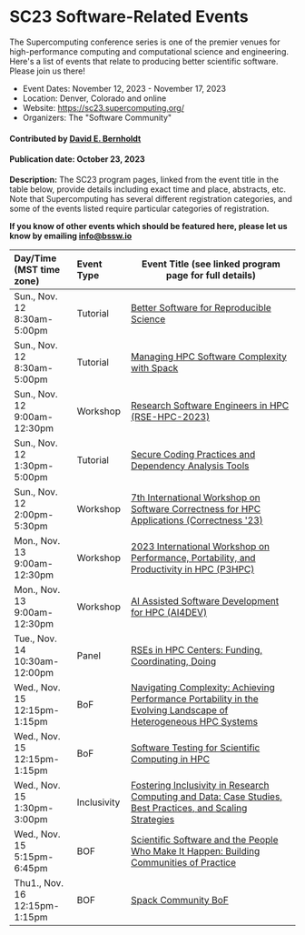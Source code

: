 # SC23 Software-Related Events

The Supercomputing conference series is one of the premier venues for high-performance computing and computational science and engineering.  Here's a list of events that relate to producing better scientific software.  Please join us there!

- Event Dates: November 12, 2023 - November 17, 2023
- Location: Denver, Colorado and online
- Website: https://sc23.supercomputing.org/
- Organizers: The "Software Community"

#### Contributed by [David E. Bernholdt](https://github.com/bernhold "David E. Bernholdt GitHub profile")

#### Publication date: October 23, 2023

**Description:** The SC23 program pages, linked from the event title in the table below, provide details including exact time and place, abstracts, etc.  Note that Supercomputing has several different registration categories, and some of the events listed require particular categories of registration.

**If you know of other events which should be featured here, please let us know by emailing info@bssw.io**

Day/Time<br>(MST time zone) | Event Type | Event Title (see linked program page for full details)
:---     |    :------ |--------------------------------------------------------
Sun., Nov. 12<br>8:30am-5:00pm | Tutorial | [Better Software for Reproducible Science](https://sc23.conference-program.com/presentation/?id=tut147&sess=sess225)
Sun., Nov. 12<br>8:30am-5:00pm| Tutorial | [Managing HPC Software Complexity with Spack](https://sc23.conference-program.com/presentation/?id=tut162&sess=sess226)
Sun., Nov. 12<br>9:00am-12:30pm | Workshop | [Research Software Engineers in HPC (RSE-HPC-2023)](https://sc23.conference-program.com/session/?sess=sess418)
Sun., Nov. 12<br>1:30pm-5:00pm | Tutorial | [Secure Coding Practices and Dependency Analysis Tools](https://sc23.conference-program.com/presentation/?id=tut105&sess=sess215)
Sun., Nov. 12<br>2:00pm-5:30pm | Workshop | [7th International Workshop on Software Correctness for HPC Applications (Correctness '23)](https://sc23.conference-program.com/session/?sess=sess438)
Mon., Nov. 13<br>9:00am-12:30pm | Workshop | [2023 International Workshop on Performance, Portability, and Productivity in HPC (P3HPC)](https://sc23.conference-program.com/session/?sess=sess441)
Mon., Nov. 13<br>9:00am-12:30pm | Workshop | [AI Assisted Software Development for HPC (AI4DEV)](https://sc23.conference-program.com/session/?sess=sess443)
Tue., Nov. 14<br>10:30am-12:00pm | Panel | [RSEs in HPC Centers: Funding, Coordinating, Doing](https://sc23.conference-program.com/presentation/?id=pan101&sess=sess186)
Wed., Nov. 15<br>12:15pm-1:15pm | BoF | [Navigating Complexity: Achieving Performance Portability in the Evolving Landscape of Heterogeneous HPC Systems](https://sc23.conference-program.com/presentation/?id=bof170&sess=sess345)
Wed., Nov. 15<br>12:15pm-1:15pm | BoF | [Software Testing for Scientific Computing in HPC](https://sc23.conference-program.com/presentation/?id=bof189&sess=sess383)
Wed., Nov. 15<br>1:30pm-3:00pm | Inclusivity | [Fostering Inclusivity in Research Computing and Data: Case Studies, Best Practices, and Scaling Strategies](https://sc23.conference-program.com/presentation/?id=misc292&sess=sess486)
Wed., Nov. 15<br>5:15pm-6:45pm | BOF | [Scientific Software and the People Who Make It Happen: Building Communities of Practice](https://sc23.conference-program.com/presentation/?id=bof177&sess=sess375)
Thu1., Nov. 16<br>12:15pm-1:15pm | BOF | [Spack Community BoF](https://sc23.conference-program.com/presentation/?id=bof196&sess=sess346)

<!---
Publish: yes
Topics: conferences and workshops
Tags: conference
--->
